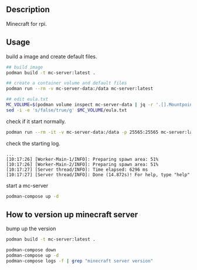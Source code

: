 
## Description

Minecraft for rpi.

## Usage

build a image and create default files.

```bash
## build image
podman build -t mc-server:latest .

## create a container volume and default files
podman run --rm -v mc-server-data:/data mc-server:latest

## edit eula.txt
MC_VOLUME=$(podman volume inspect mc-server-data | jq -r '.[].Mountpoint')
sed -i -e 's/false/true/g' $MC_VOLUME/eula.txt
```

check if it start normally.

```bash
podman run --rm -it -v mc-server-data:/data -p 25565:25565 mc-server:latest
```

check the starting log.

```
...
[10:17:26] [Worker-Main-1/INFO]: Preparing spawn area: 51%
[10:17:26] [Worker-Main-2/INFO]: Preparing spawn area: 51%
[10:17:27] [Server thread/INFO]: Time elapsed: 6296 ms
[10:17:27] [Server thread/INFO]: Done (14.872s)! For help, type "help"
```

start a mc-server

```bash
podman-compose up -d
```

## How to version up minecraft server

bump up the version 

```bash
podman build -t mc-server:latest .

podman-compose down
podman-compose up -d
podman-compose logs -f | grep "minecraft server version"
```

